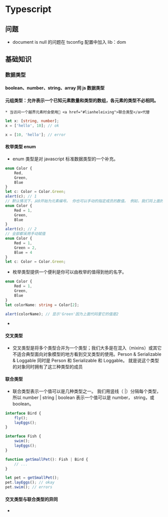 # Typescript

## 问题

* document is null 的问题在 tsconfig 配置中加入 lib：dom

## 基础知识

### 数据类型

#### boolean、number、string、array 同 js 数据类型

#### 元组类型：允许表示一个已知元素数量和类型的数组，各元素的类型不必相同。

    * 当访问一个越界元素时会使用 <a href="#lianheleixing">联合类型</a>代替

```ts
let x: [string, number];
x = ['hello', 10]; // ok

x = [10, 'hello']; // error
```

#### 枚举类型 enum

* enum 类型是对 javascript 标准数据类型的一个补充。

```ts
enum Color {
    Red,
    Green,
    Blue
}
let c: Color = Color.Green;
alert(c); // 1
// 默认情况下，从0开始为元素编号。 你也可以手动的指定成员的数值。 例如，我们将上面的例子改成从 1开始编号：
enum Color {
    Red = 1,
    Green,
    Blue
}
alert(c); // 2
// 全部都采用手动赋值
enum Color {
    Red = 1,
    Green = 2,
    Blue = 4
}
let c: Color = Color.Green;
```

* 枚举类型提供一个便利是你可以由枚举的值得到他的名字。

```ts
enum Color {
    Red = 1,
    Green,
    Blue
}
let colorName: string = Color[2];

alert(colorName); // 显示'Green'因为上面代码里它的值是2
```

*

#### 交叉类型

* 交叉类型是将多个类型合并为一个类型；我们大多是在混入（mixins）或其它不适合典型面向对象模型的地方看到交叉类型的使用。Person & Serializable & Loggable 同时是 Person 和 Serializable 和 Loggable。 就是说这个类型的对象同时拥有了这三种类型的成员

#### <h4 id="lianheleixing">联合类型</h4>

* 联合类型表示一个值可以是几种类型之一。 我们用竖线（ |）分隔每个类型，所以 number | string | boolean 表示一个值可以是 number， string，或 boolean。

```ts
interface Bird {
    fly();
    layEggs();
}

interface Fish {
    swim();
    layEggs();
}

function getSmallPet(): Fish | Bird {
    // ...
}

let pet = getSmallPet();
pet.layEggs(); // okay
pet.swim(); // errors
```

#### 交叉类型与联合类型的异同
*
